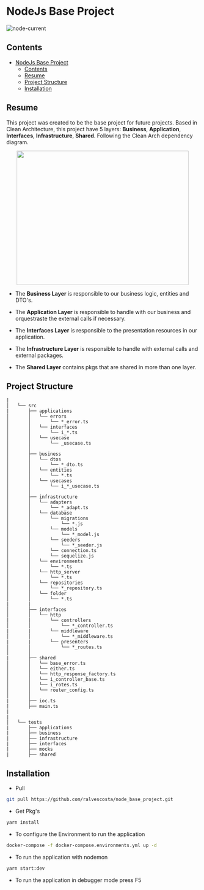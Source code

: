 # NodeJs Base Project

![node-current](https://img.shields.io/badge/node-14.17.4-brightgreen.svg)

## Contents
- [NodeJs Base Project](#nodejs-base-project)
  - [Contents](#contents)
  - [Resume](#resume)
  - [Project Structure](#project-structure)
  - [Installation](#installation)

## Resume

This project was created to be the base project for future projects. Based in Clean Architecture, this project have 5 layers: **Business**, **Application**, **Interfaces**, **Infrastructure**, **Shared**. Following the Clean Arch dependency diagram.

<div align=center>
<image src="./docs/CleanArchitecture.jpg" width=450, height=350>
</div>

- The **Business Layer**  is responsible to our business logic, entities and DTO's.

- The **Application Layer** is responsible to handle with our business and orquestraste the external calls if necessary.

- The **Interfaces Layer** is responsible to the presentation resources in our application.

- The **Infrastructure Layer** is responsible to handle with external calls and external packages.

- The **Shared Layer** contains pkgs that are shared in more than one layer.

## Project Structure

```
|      
│   └── src
|       ├── applications        
│       │   └── errors
│       │       └── *_error.ts
│       │   └── interfaces
│       │       └── i_*.ts
│       │   └── usecase
│       │       └── _usecase.ts
│       │
│       ├── business
│       │   └── dtos
│       │       └── *_dto.ts
│       │   └── entities
│       │       └── *.ts
│       │   └── usecases
│       │       └── i_*_usecase.ts
│       │
│       ├── infrastructure
│       │   └── adapters
│       │       └── *_adapt.ts
│       │   └── database
│       │       └── migrations
│       │           └── *.js
│       │       └── models
│       │           └── *_model.js
│       │       └── seeders
│       │           └── *_seeder.js
│       │       └── connection.ts
│       │       └── sequelize.js
│       │   └── environments
│       │       └── *.ts
│       │   └── http_server
│       │       └── *.ts
│       │   └── repositories
│       │       └── *_repository.ts
│       │   └── folder
│       │       └── *.ts
|       |
│       ├── interfaces
│       │   └── http
|       |       └── controllers
│       │           └── *_controller.ts
|       |       └── middleware
│       │           └── *_middleware.ts
|       |       └── presenters
│       │           └── *_routes.ts
│       │
|       ├── shared
│       │   └── base_error.ts
│       │   └── either.ts
│       │   └── http_response_factory.ts
│       │   └── i_controller_base.ts
│       │   └── i_rotes.ts
│       │   └── router_config.ts
│       │
|       ├── ioc.ts
|       ├── main.ts
|  
|  
│   └── tests
|       ├── applications 
|       ├── business 
|       ├── infrastructure 
|       ├── interfaces 
|       ├── mocks 
|       ├── shared 
```

## Installation

- Pull

```bash
git pull https://github.com/ralvescosta/node_base_project.git
```

- Get Pkg's

```bash
yarn install
```

- To configure the Environment to run the application

```bash
docker-compose -f docker-compose.environments.yml up -d
```

- To run the application with nodemon

```bash
yarn start:dev
```

- To run the application in debugger mode press F5
